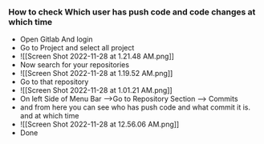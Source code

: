 
###  How to check Which user has push code and code changes at which time

- Open Gitlab And login 
-  Go to Project and select all project
- ![[Screen Shot 2022-11-28 at 1.21.48 AM.png]]
- Now search for your repositories
- ![[Screen Shot 2022-11-28 at 1.19.52 AM.png]]
- Go to that repository
- ![[Screen Shot 2022-11-28 at 1.01.21 AM.png]]
- On left Side of Menu Bar -->Go to Repository Section --> Commits
- and from here you can see who has push code and what commit it is. and at which time
- ![[Screen Shot 2022-11-28 at 12.56.06 AM.png]]
- Done
